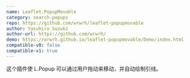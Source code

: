 ```yaml
---
name: Leaflet.PopupMovable
category: search-popups
repo: https://github.com/wrwrh/leaflet-popupmovable
author: Yasuhiro Suzuki
author-url: https://github.com/wrwrh/
demo: https://wrwrh.github.io/leaflet-popupmovable/Demo/index.html
compatible-v0: false
compatible-v1: true
---
```


这个插件使 L.Popup 可以通过用户拖动来移动，并自动绘制引线。

